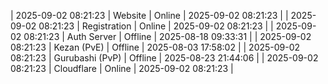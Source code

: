 | 2025-09-02 08:21:23 | Website | Online | 2025-09-02 08:21:23 |
| 2025-09-02 08:21:23 | Registration | Online | 2025-09-02 08:21:23 |
| 2025-09-02 08:21:23 | Auth Server | Offline | 2025-08-18 09:33:31 |
| 2025-09-02 08:21:23 | Kezan (PvE) | Offline | 2025-08-03 17:58:02 |
| 2025-09-02 08:21:23 | Gurubashi (PvP) | Offline | 2025-08-23 21:44:06 |
| 2025-09-02 08:21:23 | Cloudflare | Online | 2025-09-02 08:21:23 |
